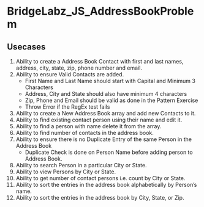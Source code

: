 # BridgeLabz_JS_AddressBookProblem

## Usecases
1. Ability to create a Address Book Contact with first and last names, address, city, state, zip, phone number and email.
2. Ability to ensure Valid Contacts are added.
    - First Name and Last Name should start with Capital and Minimum 3 Characters
    - Address, City and State should also have minimum 4 characters
    - Zip, Phone and Email should be valid as done in the Pattern Exercise
    - Throw Error if the RegEx test fails
3. Ability to create a New Address Book array and add new Contacts to it.
4. Ability to find existing contact person using their name and edit it.
5. Ability to find a person with name delete it from the array.
6. Ability to find number of contacts in the address book.
7. Ability to ensure there is no Duplicate Entry of the same Person in the Address Book 
    - Duplicate Check is done on Person Name before adding person to Address Book.
8. Ability to search Person in a particular City or State.
9. Ability to view Persons by City or State.
10. Ability to get number of contact persons i.e. count by City or State.
11. Ability to sort the entries in the address book alphabetically by Person’s name.
12. Ability to sort the entries in the address book by City, State, or Zip.
